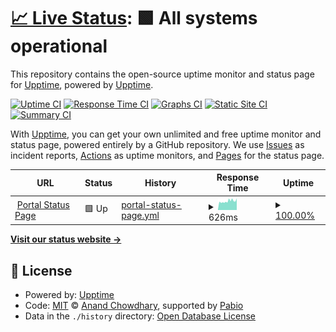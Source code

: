 # [📈 Live Status](https://upptime.github.io/upptime): <!--live status--> **🟩 All systems operational**

This repository contains the open-source uptime monitor and status page for [Upptime](https://upptime.js.org), powered by [Upptime](https://github.com/upptime/upptime).

[![Uptime CI](https://github.com/magnusottosson/portal-status-page-poc/workflows/Uptime%20CI/badge.svg)](https://github.com/magnusottosson/portal-status-page-poc/actions?query=workflow%3A%22Uptime+CI%22)
[![Response Time CI](https://github.com/magnusottosson/portal-status-page-poc/workflows/Response%20Time%20CI/badge.svg)](https://github.com/magnusottosson/portal-status-page-poc/actions?query=workflow%3A%22Response+Time+CI%22)
[![Graphs CI](https://github.com/magnusottosson/portal-status-page-poc/workflows/Graphs%20CI/badge.svg)](https://github.com/magnusottosson/portal-status-page-poc/actions?query=workflow%3A%22Graphs+CI%22)
[![Static Site CI](https://github.com/magnusottosson/portal-status-page-poc/workflows/Static%20Site%20CI/badge.svg)](https://github.com/magnusottosson/portal-status-page-poc/actions?query=workflow%3A%22Static+Site+CI%22)
[![Summary CI](https://github.com/magnusottosson/portal-status-page-poc/workflows/Summary%20CI/badge.svg)](https://github.com/magnusottosson/portal-status-page-poc/actions?query=workflow%3A%22Summary+CI%22)

With [Upptime](https://upptime.js.org), you can get your own unlimited and free uptime monitor and status page, powered entirely by a GitHub repository. We use [Issues](https://github.com/upptime/upptime/issues) as incident reports, [Actions](https://github.com/magnusottosson/portal-status-page-poc/actions) as uptime monitors, and [Pages](https://upptime.github.io/upptime) for the status page.

<!--start: status pages-->
<!-- This summary is generated by Upptime (https://github.com/upptime/upptime) -->
<!-- Do not edit this manually, your changes will be overwritten -->
<!-- prettier-ignore -->
| URL | Status | History | Response Time | Uptime |
| --- | ------ | ------- | ------------- | ------ |
| <img alt="" src="https://icons.duckduckgo.com/ip3/portal.husqvarnagroup.com.ico" height="13"> [Portal Status Page](https://portal.husqvarnagroup.com/) | 🟩 Up | [portal-status-page.yml](https://github.com/magnusottosson/portal-status-page-poc/commits/HEAD/history/portal-status-page.yml) | <details><summary><img alt="Response time graph" src="./graphs/portal-status-page/response-time-week.png" height="20"> 626ms</summary><br><a href="https://magnusottosson.github.io/portal-status-page-poc/history/portal-status-page"><img alt="Response time 626" src="https://img.shields.io/endpoint?url=https%3A%2F%2Fraw.githubusercontent.com%2Fmagnusottosson%2Fportal-status-page-poc%2FHEAD%2Fapi%2Fportal-status-page%2Fresponse-time.json"></a><br><a href="https://magnusottosson.github.io/portal-status-page-poc/history/portal-status-page"><img alt="24-hour response time 822" src="https://img.shields.io/endpoint?url=https%3A%2F%2Fraw.githubusercontent.com%2Fmagnusottosson%2Fportal-status-page-poc%2FHEAD%2Fapi%2Fportal-status-page%2Fresponse-time-day.json"></a><br><a href="https://magnusottosson.github.io/portal-status-page-poc/history/portal-status-page"><img alt="7-day response time 626" src="https://img.shields.io/endpoint?url=https%3A%2F%2Fraw.githubusercontent.com%2Fmagnusottosson%2Fportal-status-page-poc%2FHEAD%2Fapi%2Fportal-status-page%2Fresponse-time-week.json"></a><br><a href="https://magnusottosson.github.io/portal-status-page-poc/history/portal-status-page"><img alt="30-day response time 626" src="https://img.shields.io/endpoint?url=https%3A%2F%2Fraw.githubusercontent.com%2Fmagnusottosson%2Fportal-status-page-poc%2FHEAD%2Fapi%2Fportal-status-page%2Fresponse-time-month.json"></a><br><a href="https://magnusottosson.github.io/portal-status-page-poc/history/portal-status-page"><img alt="1-year response time 626" src="https://img.shields.io/endpoint?url=https%3A%2F%2Fraw.githubusercontent.com%2Fmagnusottosson%2Fportal-status-page-poc%2FHEAD%2Fapi%2Fportal-status-page%2Fresponse-time-year.json"></a></details> | <details><summary><a href="https://magnusottosson.github.io/portal-status-page-poc/history/portal-status-page">100.00%</a></summary><a href="https://magnusottosson.github.io/portal-status-page-poc/history/portal-status-page"><img alt="All-time uptime 100.00%" src="https://img.shields.io/endpoint?url=https%3A%2F%2Fraw.githubusercontent.com%2Fmagnusottosson%2Fportal-status-page-poc%2FHEAD%2Fapi%2Fportal-status-page%2Fuptime.json"></a><br><a href="https://magnusottosson.github.io/portal-status-page-poc/history/portal-status-page"><img alt="24-hour uptime 100.00%" src="https://img.shields.io/endpoint?url=https%3A%2F%2Fraw.githubusercontent.com%2Fmagnusottosson%2Fportal-status-page-poc%2FHEAD%2Fapi%2Fportal-status-page%2Fuptime-day.json"></a><br><a href="https://magnusottosson.github.io/portal-status-page-poc/history/portal-status-page"><img alt="7-day uptime 100.00%" src="https://img.shields.io/endpoint?url=https%3A%2F%2Fraw.githubusercontent.com%2Fmagnusottosson%2Fportal-status-page-poc%2FHEAD%2Fapi%2Fportal-status-page%2Fuptime-week.json"></a><br><a href="https://magnusottosson.github.io/portal-status-page-poc/history/portal-status-page"><img alt="30-day uptime 100.00%" src="https://img.shields.io/endpoint?url=https%3A%2F%2Fraw.githubusercontent.com%2Fmagnusottosson%2Fportal-status-page-poc%2FHEAD%2Fapi%2Fportal-status-page%2Fuptime-month.json"></a><br><a href="https://magnusottosson.github.io/portal-status-page-poc/history/portal-status-page"><img alt="1-year uptime 100.00%" src="https://img.shields.io/endpoint?url=https%3A%2F%2Fraw.githubusercontent.com%2Fmagnusottosson%2Fportal-status-page-poc%2FHEAD%2Fapi%2Fportal-status-page%2Fuptime-year.json"></a></details>

<!--end: status pages-->

[**Visit our status website →**](https://upptime.github.io/upptime)

## 📄 License

- Powered by: [Upptime](https://github.com/upptime/upptime)
- Code: [MIT](./LICENSE) © [Anand Chowdhary](https://anandchowdhary.com), supported by [Pabio](https://pabio.com)
- Data in the `./history` directory: [Open Database License](https://opendatacommons.org/licenses/odbl/1-0/)

